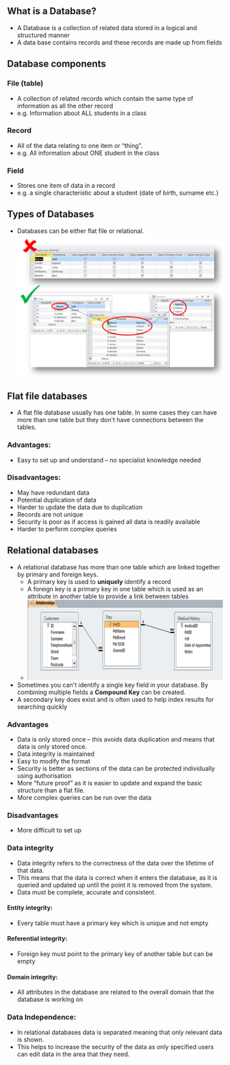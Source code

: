 ## What is a Database?
- A Database is a collection of related data stored in a logical and structured manner
- A data base contains records and these records are made up from fields

## Database components

### File (table) 
- A collection of related records which contain the same type of information as all the other record
- e.g. Information about ALL students in a class

### Record
- All of the data relating to one item or “thing”.  
- e.g. All information about ONE student in the class

### Field
- Stores one item of data in a record
- e.g. a single characteristic about a student (date of birth, surname etc.)

## Types of Databases
- Databases can be either flat file or relational.
![image](image.png)

## Flat file databases
- A flat file database usually has one table. In some cases they can have more than one table but they don't have connections between the tables.

### Advantages:
- Easy to set up and understand – no specialist knowledge needed

### Disadvantages:
- May have redundant data
- Potential duplication of data
- Harder to update the data due to duplication
- Records are not unique
- Security is poor as if access is gained all data is readily available
- Harder to perform complex queries

## Relational databases 
- A relational database has more than one table which are linked together by primary and foreign keys.
	- A primary key is used to **uniquely** identify a record
  - A foreign key is a primary key in one table which is used as an attribute in another table to provide a link between tables
  - ![image](image_3.png)
- Sometimes you can't identify a single key field in your database. By combining multiple fields a **Compound Key** can be created.
- A secondary key does exist and is often used to help index results for searching quickly

### Advantages
- Data is only stored once – this avoids data duplication and means that data is only stored once.
- Data integrity is maintained
- Easy to modify the format
- Security is better as sections of the data can be protected individually using authorisation
- More “future proof” as it is easier to update and expand the basic structure than a flat file.
- More complex queries can be run over the data

### Disadvantages
- More difficult to set up

### Data integrity
-  Data integrity refers to the correctness of the data over the lifetime of that data.
-  This means that the data is correct when it enters the database, as it is queried and updated up until the point it is removed from the system.
-  Data must be complete, accurate and consistent.
#### Entity integrity: 
- Every table must have a primary key which is unique and not empty
#### Referential integrity: 
- Foreign key must point to the primary key of another table but can be empty
#### Domain integrity: 
- All attributes in the database are related to the overall domain that the database is working on

### Data Independence:
- In relational databases data is separated meaning that only relevant data is shown.
- This helps to increase the security of the data as only specified users can edit data in the area that they need. 





